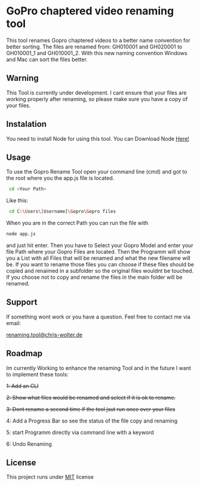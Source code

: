 # GoPro chaptered video renaming tool

This tool renames Gopro chaptered videos to a better name convention for better sorting.
The files are renamed from: GH010001 and GH020001 to GH010001_1 and GH010001_2. With this new naming convention Windows and Mac can sort the files better.

## Warning

This Tool is currently under development. I cant ensure that your files are working properly after renaming, so please make sure you have a copy of your files.

## Instalation

You need to install Node for using this tool. You can Download Node [Here!](https://nodejs.org/en/)

## Usage

To use the Gopro Rename Tool open your command line (cmd) and got to the root where you the app.js file is located.

```bash
 cd <Your Path>
```
Like this:

```bash
 cd C:\Users\[Username]\Gopro\Gopro files
```

When you are in the correct Path you can run the file with

```bash
node app.js
```

and just hit enter. Then you have to Select your Gopro Model and enter your file Path where your Gopro Files are located. Then the Programm will show you a List with all Files that will be renamed and what the new filename will be. If you want to rename those files you can choose if these files should be copied and renaimed in a subfolder so the original files wouldnt be touched. If you choose not to copy and rename the files in the main folder will be renamed.

## Support

If something wont work or you have a question. Feel free to contact me via email:

renaming.tool@chris-wolter.de

## Roadmap

Im currently Working to enhance the renaming Tool and in the future I want to implement these tools:

~~1: Add an CLI~~

~~2: Show what files would be renamed and select if it is ok to rename.~~

~~3: Dont rename a second time if the tool jsut run once over your files~~

4: Add a Progress Bar so see the status of the file copy and renaming

5: start Programm directly via command line with a keyword

6: Undo Renaming


## License

This project runs under [MIT](https://choosealicense.com/licenses/mit/) license

